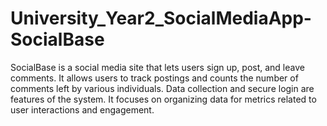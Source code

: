 # University_Year2_SocialMediaApp-SocialBase
SocialBase is a social media site that lets users sign up, post, and leave comments. It allows users to track postings and counts the number of comments left by various individuals. Data collection and secure login are features of the system. It focuses on organizing data for metrics related to user interactions and engagement.

